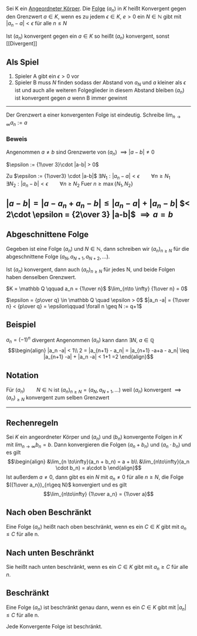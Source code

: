 Sei K ein [Angeordneter Körper](Angeordneter%20Körper.md). Die [Folge](Mathe/Folgen.md) $(a_n)$ in $K$ heißt Konvergent gegen den Grenzwert $a\in K$, wenn es zu jedem $\epsilon \in K$, $e > 0$ ein $N \in \mathbb N$ gibt mit
$|a_n -a| < \epsilon$ für alle $n\leq N$

Ist $(a_n)$ konvergent gegen ein $a\in K$ so heißt $(a_n)$ konvergent, sonst [[Divergent]]


## Als Spiel
1) Spieler A gibt ein $\epsilon > 0$ vor
2) Spieler B muss $N$ finden sodass der Abstand von $a_N$ und $a$ kleiner als $\epsilon$ ist und auch alle weiteren Folgeglieder in diesem Abstand bleiben
$(a_n)$ ist konvergent gegen $a$ wenn B immer gewinnt

---

Der Grenzwert a einer konvergenten Folge ist eindeutig.
Schreibe $\lim_{n \to \infty} a_n := a$

### Beweis
Angenommen $a\not = b$ sind Grenzwerte von $(a_n)$
$\implies |a-b| \not = 0$

$\epsilon := {1\over 3}\cdot |a-b| > 0$

Zu $\epsilon := {1\over3} \cdot |a-b|$
$\exists N_1: |a_n -a| < \epsilon\qquad \forall n\geq N_1$
$\exists N_2: |a_n - b|< \epsilon \qquad \forall n\geq N_2$
Fuer $n \geq \max\{N_1, N_2\}$

$|a-b| = |a-a_n + a_n -b| \leq |a_n -a| + |a_n -b|$
$< 2\cdot \epsilon = {2\over 3} |a-b|$
$\implies a = b$
---


## Abgeschnittene Folge
Gegeben ist eine Folge $(a_n)$ und $N \in \mathbb N$, dann schreiben wir $(a_n)_{n\geq N}$ für die abgeschnittene Folge $(a_N, a_{N+1}, a_{N+2}, ...)$.

Ist $(a_n)$ konvergent, dann auch $(a_n)_{n\geq N}$ für jedes N, und beide Folgen haben denselben Grenzwert.



$K = \mathbb Q \qquad a_n = {1\over n}$
$\lim_{n\to \infty} {1\over n} = 0$

$\epsilon = {p\over q} \in \mathbb Q \quad \epsilon > 0$
$|a_n -a| = {1\over n} < {p\over q} = \epsilon\qquad \forall n \geq N := q+1$

## Beispiel
$a_n = (-1)^n$ divergent
Angenommen $(a_n)$ kann dann $\exists N$, $a\in \mathbb Q$
$$\begin{align}
|a_n -a| < 1\\
2 = |a_{n+1} - a_n| = |a_{n+1} -a+a - a_n| \leq |a_{n+1} -a| + |a_n -a| < 1+1 =2
\end{align}$$

## Notation
Für $(a_n)\qquad N\in \mathbb N$
ist  $(a_n)_{n \geq N} = (a_N, a_{N+1}, ...)$ weil
$(a_n)$ konvergent $\implies (a_n)_{\geq N}$ konvergent zum selben Grenzwert

---


## Rechenregeln
Sei $K$ ein angeordneter Körper und $(a_n)$ und $(b_n)$ konvergente Folgen in $K$ mit $lim_{n\to\infty} b_n = b$. Dann konvergieren die Folgen $(a_n + b_n)$ und $(a_n \cdot b_n)$ und es gilt
$$\begin{align}
&\lim_{n \to\infty}(a_n + b_n) = a + b\\
&\lim_{n\to\infty}(a_n \cdot b_n) = a\cdot b
\end{align}$$
Ist außerdem $a\not = 0$, dann gibt es ein $N$ mit $a_n \not = 0$ für alle $n \geq N$, die Folge $({1\over a_n})_{n\geq N}$ konvergiert und es gilt 
$$\lim_{n\to\infty} {1\over a_n} = {1\over a}$$

## Nach oben Beschränkt
Eine Folge $(a_n)$ heißt nach oben beschränkt, wenn es ein $C\in K$ gibt mit $a_n \leq C$ für alle n. 

## Nach unten Beschränkt
Sie heißt nach unten beschränkt, wenn es ein $C\in K$ gibt mit $a_n \geq C$ für alle $n$. 

## Beschränkt
Eine Folge $(a_n)$ ist beschränkt genau dann, wenn es ein $C\in K$ gibt mit $|a_n| \leq C$ für alle n.

Jede Konvergente Folge ist beschränkt.

